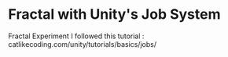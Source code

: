 # Fractal with Unity's Job System
 Fractal Experiment
 I followed this tutorial : catlikecoding.com/unity/tutorials/basics/jobs/
